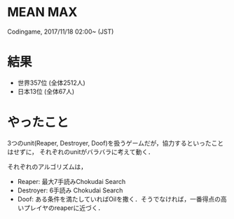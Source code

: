 # MEAN MAX
Codingame, 2017/11/18 02:00~ (JST)

# 結果
  - 世界357位 (全体2512人)
  - 日本13位 (全体67人)

# やったこと
  3つのunit(Reaper, Destroyer, Doof)を扱うゲームだが，協力するといったことはせずに，
  それぞれのunitがバラバラに考えて動く．

  それぞれのアルゴリズムは，

  - Reaper: 最大7手読みChokudai Search
  - Destroyer: 6手読み Chokudai Search
  - Doof: ある条件を満たしていればOilを撒く．そうでなければ，一番得点の高いプレイヤのreaperに近づく．
  
